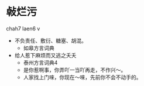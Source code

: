 # 㪕烂污
chah7 laen6 v
+ 不负责任、敷衍、糖塞、胡混。
  * 如皋方言词典
+ 给人惹下麻烦而又逃之夭夭
  * 泰州方言词典4
  - 是你惹啊事，你弄吖一当吖再走，不作兴～。
  - 人家找上门唻，你现在～唻，先前你不会不动手的。
